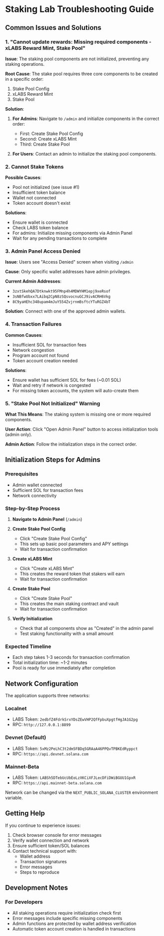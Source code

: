# Staking Lab Troubleshooting Guide

## Common Issues and Solutions

### 1. "Cannot update rewards: Missing required components - xLABS Reward Mint, Stake Pool"

**Issue**: The staking pool components are not initialized, preventing any staking operations.

**Root Cause**: The stake pool requires three core components to be created in a specific order:
1. Stake Pool Config
2. xLABS Reward Mint  
3. Stake Pool

**Solution**:
1. **For Admins**: Navigate to `/admin` and initialize components in the correct order:
   - First: Create Stake Pool Config
   - Second: Create xLABS Mint
   - Third: Create Stake Pool

2. **For Users**: Contact an admin to initialize the staking pool components.

### 2. Cannot Stake Tokens

**Possible Causes**:
- Pool not initialized (see issue #1)
- Insufficient token balance
- Wallet not connected
- Token account doesn't exist

**Solutions**:
- Ensure wallet is connected
- Check LABS token balance
- For admins: Initialize missing components via Admin Panel
- Wait for any pending transactions to complete

### 3. Admin Panel Access Denied

**Issue**: Users see "Access Denied" screen when visiting `/admin`

**Cause**: Only specific wallet addresses have admin privileges.

**Current Admin Addresses**:
- `3zxtSkehQA7Dtknwkt95FMnp4h4MDWYHM1epj9xeRsof`
- `3sNBfwUbxx7LAibq2CpN8zSQsvocnuGCJ9ivACRH6Vkg`
- `8C9yaHEhc348upam4mJuY554ZvjrnmBsftcYTuRGZ4bT`

**Solution**: Connect with one of the approved admin wallets.

### 4. Transaction Failures

**Common Causes**:
- Insufficient SOL for transaction fees
- Network congestion
- Program account not found
- Token account creation needed

**Solutions**:
- Ensure wallet has sufficient SOL for fees (~0.01 SOL)
- Wait and retry if network is congested
- For missing token accounts, the system will auto-create them

### 5. "Stake Pool Not Initialized" Warning

**What This Means**: The staking system is missing one or more required components.

**User Action**: Click "Open Admin Panel" button to access initialization tools (admin only).

**Admin Action**: Follow the initialization steps in the correct order.

## Initialization Steps for Admins

### Prerequisites
- Admin wallet connected
- Sufficient SOL for transaction fees
- Network connectivity

### Step-by-Step Process

1. **Navigate to Admin Panel** (`/admin`)

2. **Create Stake Pool Config**
   - Click "Create Stake Pool Config"
   - This sets up basic pool parameters and APY settings
   - Wait for transaction confirmation

3. **Create xLABS Mint**
   - Click "Create xLABS Mint"  
   - This creates the reward token that stakers will earn
   - Wait for transaction confirmation

4. **Create Stake Pool**
   - Click "Create Stake Pool"
   - This creates the main staking contract and vault
   - Wait for transaction confirmation

5. **Verify Initialization**
   - Check that all components show as "Created" in the admin panel
   - Test staking functionality with a small amount

### Expected Timeline
- Each step takes 1-3 seconds for transaction confirmation
- Total initialization time: ~1-2 minutes
- Pool is ready for use immediately after completion

## Network Configuration

The application supports three networks:

### Localnet
- LABS Token: `2edbfZ4FdrkSrxYDsZEwVHP2QfFpbuXpgtfHgJA1G2pg`
- RPC: `http://127.0.0.1:8899`

### Devnet (Default)
- LABS Token: `5xMz2PeLhC3t2dm5FBDq5GRAaA46PPQvTPBKEdRyppct`
- RPC: `https://api.devnet.solana.com`

### Mainnet-Beta
- LABS Token: `LABSh5DTebUcUbEoLzXKCiXFJLecDFiDWiBGUU1GpxR`
- RPC: `https://api.mainnet-beta.solana.com`

Network can be changed via the `NEXT_PUBLIC_SOLANA_CLUSTER` environment variable.

## Getting Help

If you continue to experience issues:

1. Check browser console for error messages
2. Verify wallet connection and network
3. Ensure sufficient token/SOL balances
4. Contact technical support with:
   - Wallet address
   - Transaction signatures
   - Error messages
   - Steps to reproduce

## Development Notes

### For Developers
- All staking operations require initialization check first
- Error messages include specific missing components
- Admin functions are protected by wallet address verification
- Automatic token account creation is handled in transactions

